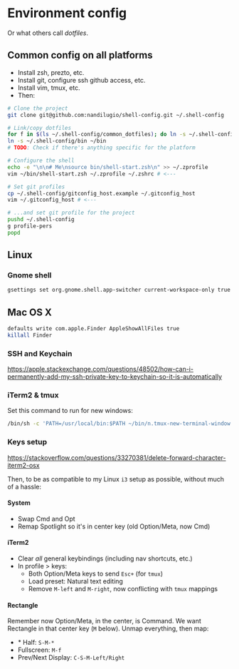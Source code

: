 # Environment config

Or what others call _dotfiles_.

## Common config on all platforms

- Install zsh, prezto, etc.
- Install git, configure ssh github access, etc.
- Install vim, tmux, etc.
- Then:

```sh
# Clone the project
git clone git@github.com:nandilugio/shell-config.git ~/.shell-config

# Link/copy dotfiles
for f in $(ls ~/.shell-config/common_dotfiles); do ln -s ~/.shell-config/common_dotfiles/$f ~/.$f; done
ln -s ~/.shell-config/bin ~/bin
# TODO: Check if there's anything specific for the platform

# Configure the shell
echo -e "\n\n# Me\nsource bin/shell-start.zsh\n" >> ~/.zprofile
vim ~/bin/shell-start.zsh ~/.zprofile ~/.zshrc # <---

# Set git profiles
cp ~/.shell-config/gitconfig_host.example ~/.gitconfig_host
vim ~/.gitconfig_host # <---

# ...and set git profile for the project
pushd ~/.shell-config
g profile-pers
popd
```

## Linux

### Gnome shell

```sh
gsettings set org.gnome.shell.app-switcher current-workspace-only true
```

## Mac OS X

```sh
defaults write com.apple.Finder AppleShowAllFiles true
killall Finder
```

### SSH and Keychain

https://apple.stackexchange.com/questions/48502/how-can-i-permanently-add-my-ssh-private-key-to-keychain-so-it-is-automatically

### iTerm2 & tmux

Set this command to run for new windows:

```sh
/bin/sh -c 'PATH=/usr/local/bin:$PATH ~/bin/n.tmux-new-terminal-window'
```

### Keys setup

https://stackoverflow.com/questions/33270381/delete-forward-character-iterm2-osx

Then, to be as compatible to my Linux `i3` setup as possible, without much of a hassle:

#### System

- Swap Cmd and Opt
- Remap Spotlight so it's in center key (old Option/Meta, now Cmd)

#### iTerm2

- Clear _all_ general keybindings (including nav shortcuts, etc.)
- In profile > keys:
  - Both Option/Meta keys to send `Esc+` (for `tmux`)
  - Load preset: Natural text editing
  - Remove `M-left` and `M-right`, now conflicting with `tmux` mappings

#### Rectangle

Remember now Option/Meta, in the center, is Command. We want Rectangle in that center key (`M` below).
Unmap everything, then map:
- \* Half: `S-M-*`
- Fullscreen: `M-f`
- Prev/Next Display: `C-S-M-Left/Right`

